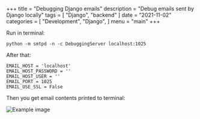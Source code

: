 +++
title = "Debugging Django emails"
description = "Debug emails sent by Django locally"
tags = [
    "Django",
    "backend"
]
date = "2021-11-02"
categories = [
    "Development", 
    "Django",
]
menu = "main"
+++ 

Run in terminal:

    python -m smtpd -n -c DebuggingServer localhost:1025
    
After that:

    EMAIL_HOST = 'localhost'
    EMAIL_HOST_PASSWORD = ''
    EMAIL_HOST_USER = ''
    EMAIL_PORT = 1025
    EMAIL_USE_SSL = False
    
Then you get email contents printed to terminal:

![Example image](django-email-debug.png)

